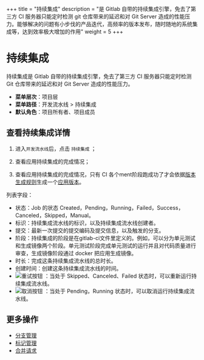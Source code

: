 ﻿+++
title = "持续集成"
description = "是 Gitlab 自带的持续集成引擎，免去了第三方 CI 服务器只能定时检测 git 仓库带来的延迟和对 Git Server 造成的性能压力。能够解决的问题有小步伐的产品迭代，高频率的版本发布，随时随地的系统集成等，达到效率极大增加的作用"
weight = 5
+++

# 持续集成

持续集成是 Gitlab 自带的持续集成引擎，免去了第三方 CI 服务器只能定时检测 Git 仓库带来的延迟和对 Git Server 造成的性能压力。

  - **菜单层次**：项目层
  - **菜单路径**：开发流水线 > 持续集成
  - **默认角色**：项目所有者、项目成员

## 查看持续集成详情

 1. 进入`开发流水线`后，点击 `持续集成` ；

 1. 查看应用持续集成的完成情况；

 1. 查看应用持续集成的完成情况，只有 CI 各个ment阶段跑成功了才会依据[版本生成规则](../branch)生成一个[应用版本](../../application-management/application-version)。

      
列表字段：

 - 状态：Job 的状态 Created，Pending，Running，Failed，Success，Canceled，Skipped，Manual。
 - 标识：持续集成流水线的标识，以及持续集成流水线创建者。
 - 提交：最新一次提交的提交编码及提交信息，以及触发的分支。
 - 阶段：持续集成的阶段是在gitlab-ci文件里定义的。例如，可以分为单元测试和生成镜像两个阶段。单元测试阶段完成单元测试的运行并且对代码质量进行审查，生成镜像阶段通过 docker 把应用生成镜像。
 - 时长：完成这条持续集成流水线的总时长。
 - 创建时间：创建这条持续集成流水线的时间。
 - ![重试按钮](/docs/user-guide/development-pipeline/image/retry_button.png) ：当处于 Skipped、Canceled、Failed 状态时，可以重新运行持续集成流水线。
 - ![取消按钮](/docs/user-guide/development-pipeline/image/cancle_button.png) ：当处于 Pending，Running 状态时，可以取消运行持续集成流水线。 

## 更多操作
- [分支管理](../branch)
- [标记管理](../tag)
- [合并请求](../merge-request)